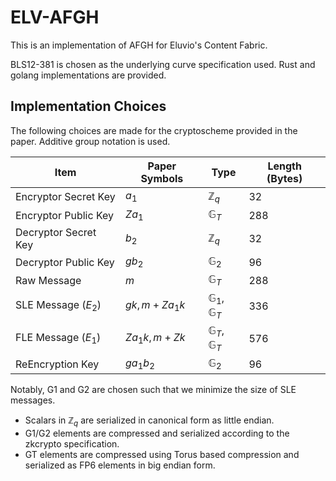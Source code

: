 # ELV-AFGH
This is an implementation of AFGH for Eluvio's Content Fabric.

BLS12-381 is chosen as the underlying curve specification used. Rust and golang implementations are provided. 

## Implementation Choices

The following choices are made for the cryptoscheme provided in the paper. Additive group notation is used.

| Item                 | Paper Symbols       | Type                         | Length (Bytes) |
| -------------------- | ------------------- | ---------------------------- | -------------- |
| Encryptor Secret Key | $a_1$               | $\mathbb{Z}_q$               | 32             |
| Encryptor Public Key | $Z{a_1}$            | $\mathbb{G}_T$               | 288            |
| Decryptor Secret Key | $b_2$               | $\mathbb{Z}_q$               | 32             |
| Decryptor Public Key | $g b_2$             | $\mathbb{G}_2$               | 96             |
| Raw Message          | $m$                 | $\mathbb{G}_T$               | 288            |
| SLE Message ($E_2$)  | $gk, m + Z {a_1 k}$ | $\mathbb{G}_1, \mathbb{G}_T$ | 336            |
| FLE Message ($E_1$)  | $Za_1k, m + Z k$    | $\mathbb{G}_T, \mathbb{G}_T$ | 576            |
| ReEncryption Key     | $g {a_1 b_2}$       | $\mathbb{G}_2$               | 96             |

Notably, G1 and G2 are chosen such that we minimize the size of SLE messages. 

* Scalars in $\mathbb{Z}_q$ are serialized in canonical form as little endian.
* G1/G2 elements are compressed and serialized according to the zkcrypto specification.
* GT elements are compressed using Torus based compression and serialized as FP6 elements in big endian form.


